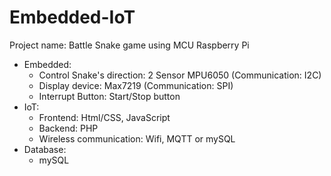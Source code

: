 # Embedded-IoT
Project name: Battle Snake game using MCU Raspberry Pi
+ Embedded:
  - Control Snake's direction: 2 Sensor MPU6050 (Communication: I2C)
  - Display device: Max7219 (Communication: SPI)
  - Interrupt Button: Start/Stop button
+ IoT:
  - Frontend: Html/CSS, JavaScript
  - Backend: PHP
  - Wireless communication: Wifi, MQTT or mySQL
+ Database:
  - mySQL
